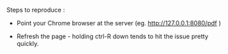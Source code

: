 Steps to reproduce :

* Point your Chrome browser at the server (eg. http://127.0.0.1:8080/pdf )

* Refresh the page - holding ctrl-R down tends to hit the issue pretty quickly.
